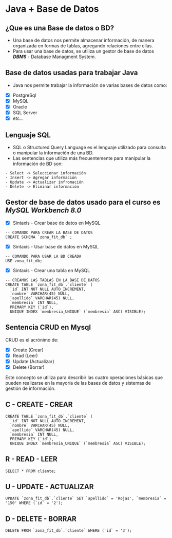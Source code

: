 # Java + Base de Datos

## ¿Que es una Base de datos o BD?
- Una base de datos nos permite almacenar información, de manera organizada
en formas de tablas, agregando relaciones entre ellas.
- Para usar una base de datos, se utiliza un gestor de base de datos ***DBMS*** - 
Database Managment System.

## Base de datos usadas para trabajar Java
- Java nos permite trabajar la información de varias bases de datos como:
- [x] PostgreSql
- [x] MySQL
- [x] Oracle
- [x] SQL Server
- [x] etc...

## Lenguaje SQL
- SQL o Structured Query Language es el lenguaje utilizado para consulta o manipular
la información de una BD.
- Las sentencias que utiliza más frecuentemente para manipular la información de
BD son:
```roomsql
- Select -> Seleccionar información
- Insert -> Agregar información
- Update -> Actualizar infromación
- Delete -> Eliminar información
```

## Gestor de base de datos usado para el curso es ***MySQL Workbench 8.0***

- [x] Sintaxis - Crear base de datos en MySQL
```roomsql
-- COMANDO PARA CREAR LA BASE DE DATOS
CREATE SCHEMA `zona_fit_db` ;
```

- [x] Sintaxis - Usar base de datos en MySQL
```roomsql
-- COMANDO PARA USAR LA BD CREADA
USE zona_fit_db;
```

- [x] Sintaxis - Crear una tabla en MySQL
```roomsql
-- CREAMOS LAS TABLAS EN LA BASE DE DATOS
CREATE TABLE `zona_fit_db`.`cliente` (
  `id` INT NOT NULL AUTO_INCREMENT,
  `nombre` VARCHAR(45) NULL,
  `apellido` VARCHAR(45) NULL,
  `membresia` INT NULL,
  PRIMARY KEY (`id`),
  UNIQUE INDEX `membresia_UNIQUE` (`membresia` ASC) VISIBLE);
```

## Sentencia CRUD en Mysql
CRUD es el acrónimo de:

- [x] Create (Crear)
- [x] Read (Leer)
- [x] Update (Actualizar)
- [x] Delete (Borrar)

Este concepto se utiliza para describir las cuatro operaciones básicas 
que pueden realizarse en la mayoría de las bases de datos y sistemas de 
gestión de información.

## C - CREATE - CREAR
```roomsql
CREATE TABLE `zona_fit_db`.`cliente` (
  `id` INT NOT NULL AUTO_INCREMENT,
  `nombre` VARCHAR(45) NULL,
  `apellido` VARCHAR(45) NULL,
  `membresia` INT NULL,
  PRIMARY KEY (`id`),
  UNIQUE INDEX `membresia_UNIQUE` (`membresia` ASC) VISIBLE);
```

## R - READ - LEER
```roomsql
SELECT * FROM cliente;
```

## U - UPDATE - ACTUALIZAR
```roomsql
UPDATE `zona_fit_db`.`cliente` SET `apellido` = 'Rojas', `membresia` = '150' WHERE (`id` = '2');
```

## D - DELETE - BORRAR
```roomsql
DELETE FROM `zona_fit_db`.`cliente` WHERE (`id` = '3');
```


